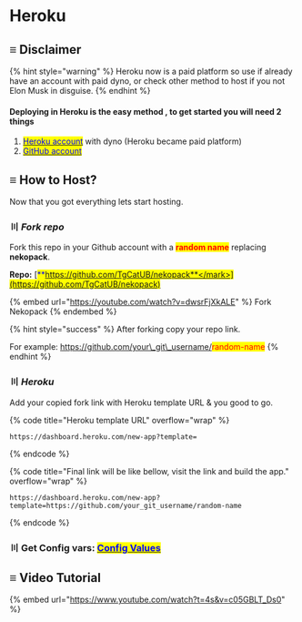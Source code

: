 # Heroku

## ≡ Disclaimer

{% hint style="warning" %}
Heroku now is a paid platform so use if already have an account with paid dyno, or check other method to host if you not Elon Musk in disguise.
{% endhint %}

#### Deploying in Heroku is the easy method , to get started you will need 2 things

1. [<mark style="color:blue;">Heroku account</mark>](https://id.heroku.com/login) with dyno (Heroku became paid platform)
2. [<mark style="color:blue;">GitHub account</mark>](https://github.com/)

## ≡ How to Host?

Now that you got everything lets start hosting.

### 〣 _Fork repo_ <a href="#install-packages" id="install-packages"></a>

Fork this repo in your Github account with a <mark style="color:red;">**random name**</mark> replacing **nekopack**.

**Repo:** [<mark style="color:blue;">**https://github.com/TgCatUB/nekopack**</mark>](https://github.com/TgCatUB/nekopack)

{% embed url="https://youtube.com/watch?v=dwsrFjXkALE" %}
Fork Nekopack
{% endembed %}

{% hint style="success" %}
After forking copy your repo link.

For example: https://github.com/your\_git\_username/<mark style="color:red;">random-name</mark>
{% endhint %}

### 〣 _Heroku_ <a href="#install-packages" id="install-packages"></a>

Add your copied fork link with Heroku template URL & you good to go.

{% code title="Heroku template URL" overflow="wrap" %}
```http
https://dashboard.heroku.com/new-app?template=
```
{% endcode %}

{% code title="Final link will be like bellow, visit the link and build the app." overflow="wrap" %}
```http
https://dashboard.heroku.com/new-app?template=https://github.com/your_git_username/random-name
```
{% endcode %}

### 〣 Get Config vars: [<mark style="color:blue;">**Config Values**</mark>](../variables/config-vars.md#mandatory-vars) <a href="#edit-config" id="edit-config"></a>

## ≡ Video Tutorial <a href="#edit-config" id="edit-config"></a>

{% embed url="https://www.youtube.com/watch?t=4s&v=c05GBLT_Ds0" %}
